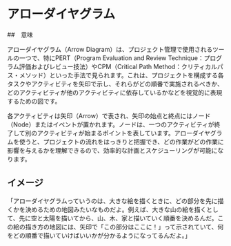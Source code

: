 # アローダイヤグラム

##　意味

アローダイヤグラム（Arrow Diagram）は、プロジェクト管理で使用されるツールの一つで、特にPERT（Program Evaluation and Review Technique：プログラム評価およびレビュー技法）やCPM（Critical Path Method：クリティカルパス・メソッド）といった手法で見られます。これは、プロジェクトを構成する各タスクやアクティビティを矢印で示し、それらがどの順番で実施されるべきか、どのアクティビティが他のアクティビティに依存しているかなどを視覚的に表現するための図です。

各アクティビティは矢印（Arrow）で表され、矢印の始点と終点にはノード（Node）またはイベントが置かれます。ノードは、一つのアクティビティが終了して別のアクティビティが始まるポイントを表しています。アローダイヤグラムを使うと、プロジェクトの流れをはっきりと把握でき、どの作業がどの作業に影響を与えるかを理解できるので、効率的な計画とスケジューリングが可能になります。

## イメージ
「アローダイヤグラムっていうのは、大きな絵を描くときに、どの部分を先に描くかを決めるための地図みたいなものだよ。例えば、大きな山の絵を描くとして、先に空と太陽を描いてから、山、木、家と描いていく順番を決めるんだ。この絵の描き方の地図には、矢印で「この部分はここに！」って示されていて、何をどの順番で描いていけばいいかが分かるようになってるんだよ。」